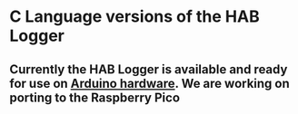 # C Language versions of the HAB Logger


## Currently the HAB Logger is available and ready for use on [Arduino hardware](https://github.com/StateFarm-STEM/hablogger/tree/main/c/arduino). We are working on porting to the Raspberry Pico

